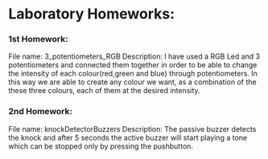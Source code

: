 # Laboratory Homeworks:

### 1st Homework:
File name: 3_potentiometers_RGB
Description: I have used a RGB Led and 3 potentiometers and connected them together in order to be able to change the intensity of each colour(red,green and blue) through potentiometers. In this way we are able to create any colour we want, as a combination of the these three colours, each of them at the desired intensity.

### 2nd Homework:
File name: knockDetectorBuzzers
Description: The passive buzzer detects the knock and after 5 seconds the active buzzer will start playing a tone which can be stopped only by pressing the pushbutton.
